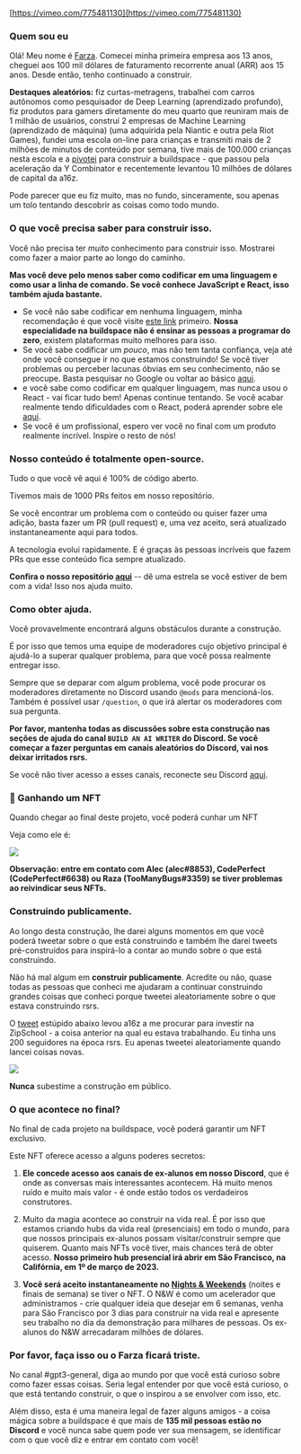 
[https://vimeo.com/775481130](https://vimeo.com/775481130)

### Quem sou eu

Olá! Meu nome é [Farza](https://twitter.com/FarzaTV). Comecei minha primeira empresa aos 13 anos, cheguei aos 100 mil dólares de faturamento recorrente anual (ARR) aos 15 anos. Desde então, tenho continuado a construir.

**Destaques aleatórios:** fiz curtas-metragens, trabalhei com carros autônomos como pesquisador de Deep Learning (aprendizado profundo), fiz produtos para gamers diretamente do meu quarto que reuniram mais de 1 milhão de usuários, construí 2 empresas de Machine Learning (aprendizado de máquina) (uma adquirida pela Niantic e outra pela Riot Games), fundei uma escola on-line para crianças e transmiti mais de 2 milhões de minutos de conteúdo por semana, tive mais de 100.000 crianças nesta escola e a [pivotei](https://twitter.com/farzatv/status/1488965852519022592) para construir a buildspace - que passou pela aceleração da Y Combinator e recentemente levantou 10 milhões de dólares de capital da a16z.

Pode parecer que eu fiz muito, mas no fundo, sinceramente, sou apenas um tolo tentando descobrir as coisas como todo mundo.

### O que você precisa saber para construir isso.

Você não precisa ter *muito* conhecimento para construir isso. Mostrarei como fazer a maior parte ao longo do caminho.

**Mas você deve pelo menos saber como codificar em uma linguagem e como usar a linha de comando. Se você conhece JavaScript e React, isso também ajuda bastante.**

- Se você não sabe codificar em nenhuma linguagem, minha recomendação é que você visite [este link](https://scrimba.com/learn/learnjavascript) primeiro. **Nossa especialidade na buildspace não é ensinar as pessoas a programar do zero**, existem plataformas muito melhores para isso.
- Se você sabe codificar um *pouco*, mas não tem tanta confiança, veja até onde você consegue ir no que estamos construindo! Se você tiver problemas ou perceber lacunas óbvias em seu conhecimento, não se preocupe. Basta pesquisar no Google ou voltar ao básico [aqui](https://scrimba.com/learn/learnjavascript).
- e você sabe como codificar em qualquer linguagem, mas nunca usou o React - vai ficar tudo bem! Apenas continue tentando. Se você acabar realmente tendo dificuldades com o React, poderá aprender sobre ele [aqui](https://scrimba.com/learn/learnreact).
- Se você é um profissional, espero ver você no final com um produto realmente incrível. Inspire o resto de nós!

### Nosso conteúdo é totalmente open-source.

Tudo o que você vê aqui é 100% de código aberto.

Tivemos mais de 1000 PRs feitos em nosso repositório.

Se você encontrar um problema com o conteúdo ou quiser fazer uma adição, basta fazer um PR (pull request) e, uma vez aceito, será atualizado instantaneamente aqui para todos.

A tecnologia evolui rapidamente. E é graças às pessoas incríveis que fazem PRs que esse conteúdo fica sempre atualizado.

**Confira o nosso repositório [aqui](https://github.com/buildspace/buildspace-projects)** -- dê uma estrela se você estiver de bem com a vida! Isso nos ajuda muito.

### Como obter ajuda.

Você provavelmente encontrará alguns obstáculos durante a construção.

É por isso que temos uma equipe de moderadores cujo objetivo principal é ajudá-lo a superar qualquer problema, para que você possa realmente entregar isso.

Sempre que se deparar com algum problema, você pode procurar os moderadores diretamente no Discord usando `@mods` para mencioná-los. Também é possível usar `/question`, o que irá alertar os moderadores com sua pergunta.

**Por favor, mantenha todas as discussões sobre esta construção nas seções de ajuda do canal `BUILD AN AI WRITER` do Discord. Se você começar a fazer perguntas em canais aleatórios do Discord, vai nos deixar irritados rsrs.**

Se você não tiver acesso a esses canais, reconecte seu Discord [aqui](https://buildspace.so/p/build-ai-writing-assistant-gpt3).

### 💎 Ganhando um NFT

Quando chegar ao final deste projeto, você poderá cunhar um NFT

Veja como ele é:

<img src="https://gateway.ipfscdn.io/ipfs/Qmc1s7wW8XoUirP4o8vw1H7FZw4BGMVEraiNC5ecdMkftF/4.png" />

**Observação: entre em contato com Alec (alec#8853), CodePerfect (CodePerfect#6638) ou Raza (TooManyBugs#3359) se tiver problemas ao reivindicar seus NFTs.**

### Construindo publicamente.

Ao longo desta construção, lhe darei alguns momentos em que você poderá tweetar sobre o que está construindo e também lhe darei tweets pré-construídos para inspirá-lo a contar ao mundo sobre o que está construindo.

Não há mal algum em **construir publicamente**. Acredite ou não, quase todas as pessoas que conheci me ajudaram a continuar construindo grandes coisas que conheci porque tweetei aleatoriamente sobre o que estava construindo rsrs. 

O [tweet](https://twitter.com/FarzaTV/status/1247917195767808000) estúpido abaixo levou a16z a me procurar para investir na ZipSchool - a coisa anterior na qual eu estava trabalhando. Eu tinha uns 200 seguidores na época rsrs. Eu apenas tweetei aleatoriamente quando lancei coisas novas. 

![](https://i.imgur.com/cDBumIw.png)

**Nunca** subestime a construção em público.

### O que acontece no final?

No final de cada projeto na buildspace, você poderá garantir um NFT exclusivo.

Este NFT oferece acesso a alguns poderes secretos:

1. **Ele concede acesso aos canais de ex-alunos em nosso Discord**, que é onde as conversas mais interessantes acontecem. Há muito menos ruído e muito mais valor - é onde estão todos os verdadeiros construtores.

2. Muito da magia acontece ao construir na vida real. É por isso que estamos criando hubs da vida real (presenciais) em todo o mundo, para que nossos principais ex-alunos possam visitar/construir sempre que quiserem. Quanto mais NFTs você tiver, mais chances terá de obter acesso. **Nosso primeiro hub presencial irá abrir em São Francisco, na Califórnia, em 1º de março de 2023.**

3. **Você será aceito instantaneamente no [Nights & Weekends](https://buildspace.so/nights-and-weekends)** (noites e finais de semana) se tiver o NFT. O N&W é como um acelerador que administramos - crie qualquer ideia que desejar em 6 semanas, venha para São Francisco por 3 dias para construir na vida real e apresente seu trabalho no dia da demonstração para milhares de pessoas. Os ex-alunos do N&W arrecadaram milhões de dólares.

### Por favor, faça isso ou o Farza ficará triste.

No canal #gpt3-general, diga ao mundo por que você está curioso sobre como fazer essas coisas. Seria legal entender por que você está curioso, o que está tentando construir, o que o inspirou a se envolver com isso, etc.

Além disso, esta é uma maneira legal de fazer alguns amigos - a coisa mágica sobre a buildspace é que mais de **135 mil pessoas estão no Discord** e você nunca sabe quem pode ver sua mensagem, se identificar com o que você diz e entrar em contato com você!

